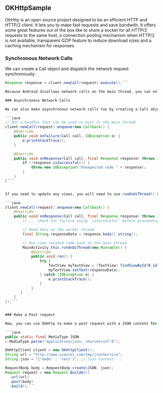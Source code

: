 ## OKHttpSample
OkHttp is an open source project designed to be an efficient HTTP and HTTP/2 client. It lets you to make fast requests and save bandwith. It offers some great features out of the box like to share a socket for all HTTP/2 requests to the same host, a connection pooling mechanism when HTTP/2 is not available, transparent GZIP feature to reduce download sizes and a caching mechanism for responses.

### Synchronous Network Calls

We can create a Call object and dispatch the network request synchronously:

```java 
Response response = client.newCall(request).execute();```

Because Android disallows network calls on the main thread, you can only make synchronous calls if you do so on a separate thread or a background service. 

### Asynchronous Network Calls

We can also make asynchronous network calls too by creating a Call object, using the enqueue() method, and passing an anonymous Callback object that implements both onFailure() and onResponse().

```java 
// Get a handler that can be used to post to the main thread
client.newCall(request).enqueue(new Callback() {
    @Override
    public void onFailure(Call call, IOException e) {
        e.printStackTrace();
    }

    @Override
    public void onResponse(Call call, final Response response) throws IOException {
        if (!response.isSuccessful()) {
            throw new IOException("Unexpected code " + response);
        }
    }
}```


If you need to update any views, you will need to use runOnUiThread() or post the result back on the main thread. See this guide for more context.

```java 
client.newCall(request).enqueue(new Callback() {
    @Override
    public void onResponse(Call call, final Response response) throws IOException {
        // ... check for failure using `isSuccessful` before proceeding

        // Read data on the worker thread
        final String responseData = response.body().string();

        // Run view-related code back on the main thread
        MainActivity.this.runOnUiThread(new Runnable() {
            @Override
            public void run() {
                try {
                    TextView myTextView = (TextView) findViewById(R.id.myTextView);
                    myTextView.setText(responseData);
                } catch (IOException e) {
                    e.printStackTrace();
                }
            }
       }
    }
});```


### Make a Post request

Now, you can use OkHttp to make a post request with a JSON content for example :

```java
public static final MediaType JSON
= MediaType.parse("application/json; charset=utf-8");

OkHttpClient client = new OkHttpClient();
String url = "http://www.ssaurel.com/tmp/jsonService";
String json = "{'mode' : 'test'}"; // Json Content ...

RequestBody body = RequestBody.create(JSON, json);
Request request = new Request.Builder()
  .url(url)
  .post(body)
  .build();```
